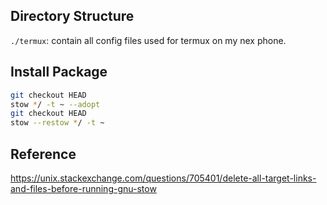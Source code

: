 
## Directory Structure
`./termux`: contain all config files used for termux on my nex phone.


## Install Package

```bash
git checkout HEAD
stow */ -t ~ --adopt
git checkout HEAD
stow --restow */ -t ~
```

## Reference
https://unix.stackexchange.com/questions/705401/delete-all-target-links-and-files-before-running-gnu-stow

